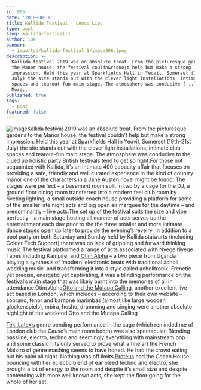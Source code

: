 ```yaml
---
id: 906
date: '2019-08-30'
title: Kallida Festival - Loose Lips
type: post
slug: kallida-festival-1
author: 104
banner:
  - imported/kallida-festival-1/image906.jpeg
description: >-
  Kallida festival 2019 was an absolute treat. From the picturesque gardens to
  the Manor house, the festival couldn&rsquo;t help but make a strong
  impression. Held this year at Sparkfields Hall in Yeovil, Somerset (19th-21st
  July) the site stands out with the clever light installations, intimate club
  spaces and tearout-fun main stage. The atmosphere was conducive [...]Read
  More...
published: true
tags:
  - post
featured: false
---
```

![image](../imported/kallida-festival-1/image906.jpeg)Kallida festival 2019 was an absolute treat. From the picturesque gardens to the Manor house, the festival couldn’t help but make a strong impression. Held this year at Sparkfields Hall in Yeovil, Somerset (19th-21st July) the site stands out with the clever light installations, intimate club spaces and tearout-fun main stage. The atmosphere was conducive to the clued up holistic party British festivals tend to get so right.For those not acquainted with Kallida, it’s an intimate 400 capacity affair that focuses on providing a safe, friendly and well curated experience in the kind of country manor one of the characters in a Jane Austen novel might be found. The stages were perfect – a basement room split in two by a cage for the DJ, a ground floor dining room transferred into a modern feel club room by riveting lighting, a small outside coach house providing a platform for some of the smaller late night acts and big open air marquee for the daytime – and predominantly – live acts.The set up of the festival suits the size and vibe perfectly – a main stage hosting all manner of acts serves up the entertainment each day prior to the the three smaller and more intimate dance stages open up later to provide the evening’s revelry. In addition to a pool party on both Saturday and Sunday held by Kallida stalwarts (including Colder Tech Support) there was no lack of gripping and forward thinking music.The festival platformed a range of acts associated with Nyege Nyege Tapes including Kampire, and [Otim Alpha](https://earth-agency.com/artists/otim-alpha/) – a two piece from Uganda playing a synthesis of ‘modern’ electronic beats with traditional acholi wedding music  and transforming it into a style called acholitronix. Frenetic yet precise, energetic yet captivating, it was a blinding performance on the festival’s main stage that was likely burnt into the memories of all in attendance.Otim Alpha[Otto and the Mutapa Calling](https://www.ottogumaelius.com/band), another excellent live act based in London, which includes – according to their own website – soprano, tenor and baritone marimbas (almost like large wooden glockenspiels), mbira, hosho, drumming and singing were another absolute highlight of the weekend.Otto and the Mutapa Calling

[Teki Latex’s](https://www.instagram.com/tekilatex/?hl=en) genre bending performance in the cage (which reminded me of London club the Cause’s main room booth) was also spectacular. Blending bassline, electro, techno and seemingly everything with mainstream pop and some classic hits only served to prove what a fine art the French Maistro of genre mashing seems to have honed. He had the crowd eating out his palm all night. Nothing was off limits.[Proteus](https://www.facebook.com/proteuslondon/) had the Coach House bouncing with her eclectic blend of ear bleed techno and electro, she brought a lot of energy to the room and despite it’s small size and despite contending with more well known acts, she kept the floor going for the whole of her set.